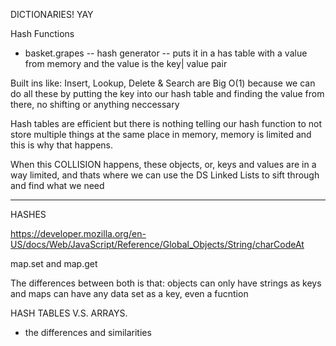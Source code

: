 DICTIONARIES! YAY

Hash Functions
* basket.grapes -- hash generator -- puts it in a has table with a value from memory and the value is the key| value pair

Built ins like: Insert, Lookup, Delete & Search are Big O(1) because we can do all these by putting the key into our hash table and finding the value from there, no shifting or anything neccessary

Hash tables are efficient but there is nothing telling our hash function to not store multiple things at the same place in memory, memory is limited and this is why that happens.

When this COLLISION happens, these objects, or, keys and values are in a way limited, and thats where we can use the DS Linked Lists to sift through and find what we need 

--------- 

HASHES

https://developer.mozilla.org/en-US/docs/Web/JavaScript/Reference/Global_Objects/String/charCodeAt

map.set and map.get

The differences between both is that: objects can only have strings as keys and maps can have any data set as a key, even a fucntion

HASH TABLES V.S. ARRAYS.
* the differences and similarities 